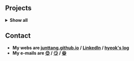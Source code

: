 <!--<p align="center">-->
<!--<img align="center" alt="GIF" src="https://media1.giphy.com/media/3oKIPnAiaMCws8nOsE/giphy.gif?cid=ecf05e47fp2kwa76abo0wt1esa90i735t2frr1xxxe5bcc23&rid=giphy.gif&ct=g" />-->
<!--</p>-->

<!--<p align="center">-->
<!-- <br/> -->

<!-- **HelloWorld**
--- -->

<!-- &nbsp; &nbsp; I'm an undergraduate CSE student in **Sogang University [@SGCSE](https://cs.sogang.ac.kr/cs/index_new.html)** and a research assistant in **DISCOS Laboratory [@DISCOS](http://discos.sogang.ac.kr/)**. My research focuses on optimizing applications running on state-of-the-art memory and storage technologies including NVMe SSD, CSD, SPDK, HBM, PIM, and CXL. **_My goal is becoming an awesome system researcher who makes the world convenient_**.

<br/> -->

<!--**Publications** 
--- -->
<!--START_SECTION:activity-->
<!-- - **OctoKV: An Agile Network-based Key-Value Storage System with Robust Load Orchestration** _(Yeohyeon Park, **Junhyeok Park**, Awais Khan, Junghwan Park, Chang-Gyu Lee, Woosuk Chung, Youngjae Kim)_ **\[MASCOTS '23\]** [(pdf)](https://discos.sogang.ac.kr/file/2023/intl_conf/MASCOTS_2023_Y_Park.pdf) [(talk)](https://discos.sogang.ac.kr/gallery) -->
<!--END_SECTION:activity-->

<!-- <br/> -->

<!-- **Services**
--- -->
<!--START_SECTION:activity-->
<!-- - **TravelPT - ChatGPT-based Travel Guide Application** [(unavailable)](http://cscp2.sogang.ac.kr/CSE4186/index.php/%EC%8C%88%EB%B0%95%ED%95%9C%EA%B9%80) <br>
  - _Best Excellence Award at the 2023-1 Sogang Convergence Technology Competition_ -->
<!--END_SECTION:activity-->

<!-- <br/> -->

**Projects**
---
<details>
<summary><b>Show all</b></summary>
<div markdown="1">

|Title|Repo|Date|
|--|--|--|
|**ByteExpress-Extended NVMe Driver and Controller**|[Link](https://github.com/lass-lab/byteexpress)|_06/25_|
|**BandSlim Key-Value SSD Driver and Controller**|[Link](https://github.com/lass-lab/bandslim)|_04/24_|
|**Embedded System Software Developments**|[Link](https://github.com/junttang/EmbeddedSystemSoftware)|_06/23_|
|**PintOS Projects for studying OS Concepts**|[Link](https://github.com/junttang/PintOSprojects)|_12/22_|
|**Tiny-based C-Minus Compiler Construction**|[Link](https://github.com/junttang/TinyBasedC-Compiler)|_12/22_|
|**Electronics Vendor Company Database Project**|[Link](https://github.com/junttang/ElecVendorCompDatabase)|_06/22_|
|**C-style Dynamic Memory Allocator (malloc-lab)**|[Link](https://github.com/junttang/DynamicMemoryAllocator)|_06/22_|
|**Event&Thread-based Concurrent Stock Server**|[Link](https://github.com/junttang/ConcurrentServerProject)|_05/22_|
|**Bash-like Linux Shell Development Project**|[Link](https://github.com/junttang/MyShellProject)|_04/22_|
|**Programming FPGA with Verilog HDL in Vivado IDE**|[Link](https://github.com/junttang/ProgrammingFPGA)|_12/21_|
|**WhereIsMyCheese - OFS(OpenFrameWork)-based Maze Game**|[Link](https://github.com/junttang/MazeGameOFSbased)|_12/21_|
|**Assembly Programming with x86 MASM Assembler**|[Link](https://github.com/junttang/AssemblyProgrammingAssign)|_05/21_|

</div>
</details>

**Contact**
---
- **My webs are [junttang.github.io](https://junttang.github.io/) / [LinkedIn](https://www.linkedin.com/in/junhyeok-park-618666290/) / [hyeok's log](https://velog.io/@junttang)**
- **My e-mails are [:blush:](mailto:junttang123@naver.com) / [:smirk:](mailto:junttang@sogang.ac.kr) / [:laughing:](https://www.instagram.com/hyeok_travel/)**
<br/>
